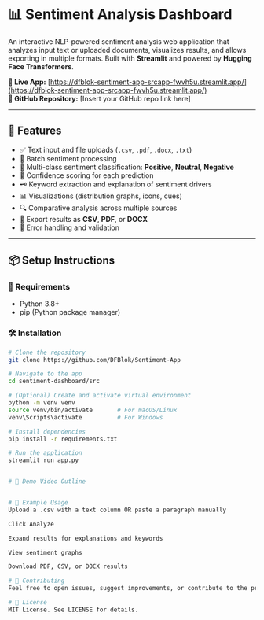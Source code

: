 # 📊 Sentiment Analysis Dashboard

An interactive NLP-powered sentiment analysis web application that analyzes input text or uploaded documents, visualizes results, and allows exporting in multiple formats. Built with **Streamlit** and powered by **Hugging Face Transformers**.

**🔗 Live App:** [https://dfblok-sentiment-app-srcapp-fwvh5u.streamlit.app/](https://dfblok-sentiment-app-srcapp-fwvh5u.streamlit.app/)  
**📁 GitHub Repository:** [Insert your GitHub repo link here]

---

## 🚀 Features

- ✅ Text input and file uploads (`.csv`, `.pdf`, `.docx`, `.txt`)
- 🔄 Batch sentiment processing
- 🧠 Multi-class sentiment classification: **Positive**, **Neutral**, **Negative**
- 🎯 Confidence scoring for each prediction
- 🗝️ Keyword extraction and explanation of sentiment drivers
- 📊 Visualizations (distribution graphs, icons, cues)
- 🔍 Comparative analysis across multiple sources
- 🧾 Export results as **CSV**, **PDF**, or **DOCX**
- 🧰 Error handling and validation

---

## 📦 Setup Instructions

### 🔧 Requirements

- Python 3.8+
- pip (Python package manager)

### 🛠 Installation

```bash
# Clone the repository
git clone https://github.com/DFBlok/Sentiment-App

# Navigate to the app
cd sentiment-dashboard/src

# (Optional) Create and activate virtual environment
python -m venv venv
source venv/bin/activate       # For macOS/Linux
venv\Scripts\activate          # For Windows

# Install dependencies
pip install -r requirements.txt

# Run the application
streamlit run app.py


# 🎥 Demo Video Outline


# 📘 Example Usage
Upload a .csv with a text column OR paste a paragraph manually

Click Analyze

Expand results for explanations and keywords

View sentiment graphs

Download PDF, CSV, or DOCX results

# 🙌 Contributing
Feel free to open issues, suggest improvements, or contribute to the project via PRs.

# 📄 License
MIT License. See LICENSE for details.